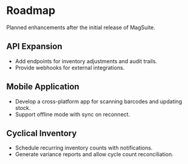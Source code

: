 # Roadmap

Planned enhancements after the initial release of MagSuite.

## API Expansion
- Add endpoints for inventory adjustments and audit trails.
- Provide webhooks for external integrations.

## Mobile Application
- Develop a cross-platform app for scanning barcodes and updating stock.
- Support offline mode with sync on reconnect.

## Cyclical Inventory
- Schedule recurring inventory counts with notifications.
- Generate variance reports and allow cycle count reconciliation.
